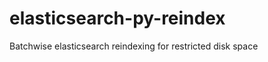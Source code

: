 elasticsearch-py-reindex
========================

Batchwise elasticsearch reindexing for restricted disk space

